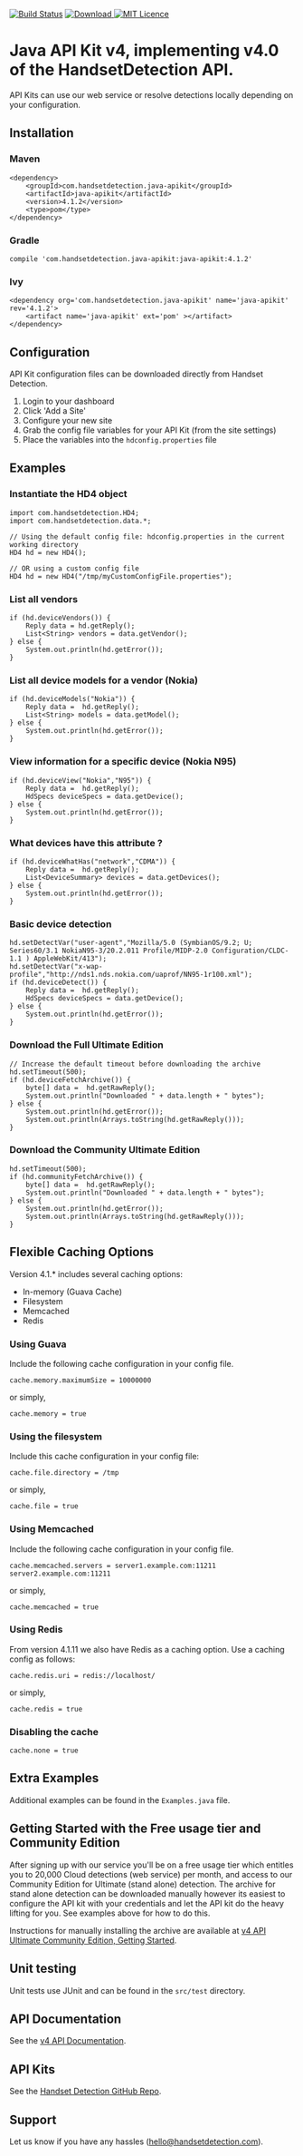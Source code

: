 [![Build Status](https://travis-ci.org/HandsetDetection/java-apikit.svg?branch=master)](https://travis-ci.org/HandsetDetection/java-apikit)
[ ![Download](https://api.bintray.com/packages/bintray/jcenter/com.handsetdetection.java-apikit%3Ajava-apikit/images/download.svg) ](https://bintray.com/bintray/jcenter/com.handsetdetection.java-apikit%3Ajava-apikit/_latestVersion) 
[![MIT Licence](https://badges.frapsoft.com/os/mit/mit.png?v=103)](https://opensource.org/licenses/mit-license.php)

# Java API Kit v4, implementing v4.0 of the HandsetDetection API. #

API Kits can use our web service or resolve detections locally 
depending on your configuration.


## Installation ##

### Maven ###

	<dependency>
 		<groupId>com.handsetdetection.java-apikit</groupId>
 		<artifactId>java-apikit</artifactId>
 		<version>4.1.2</version>
 		<type>pom</type>
	</dependency>

### Gradle ###

	compile 'com.handsetdetection.java-apikit:java-apikit:4.1.2'

### Ivy ###

	<dependency org='com.handsetdetection.java-apikit' name='java-apikit' rev='4.1.2'>
		<artifact name='java-apikit' ext='pom' ></artifact>
	</dependency>

## Configuration ##

API Kit configuration files can be downloaded directly from Handset Detection.

1. Login to your dashboard
2. Click 'Add a Site'
3. Configure your new site
4. Grab the config file variables for your API Kit (from the site settings)
5. Place the variables into the `hdconfig.properties` file


## Examples ##

### Instantiate the HD4 object ###

    import com.handsetdetection.HD4;
    import com.handsetdetection.data.*;

    // Using the default config file: hdconfig.properties in the current working directory
    HD4 hd = new HD4();

    // OR using a custom config file
    HD4 hd = new HD4("/tmp/myCustomConfigFile.properties");

### List all vendors ###

    if (hd.deviceVendors()) {
        Reply data = hd.getReply();
        List<String> vendors = data.getVendor();
    } else {
        System.out.println(hd.getError());
    }

### List all device models for a vendor (Nokia) ###

    if (hd.deviceModels("Nokia")) {
        Reply data =  hd.getReply();
        List<String> models = data.getModel();
    } else {
        System.out.println(hd.getError());
    }

### View information for a specific device (Nokia N95) ###

    if (hd.deviceView("Nokia","N95")) {
        Reply data =  hd.getReply();
        HdSpecs deviceSpecs = data.getDevice();
    } else {
        System.out.println(hd.getError());
    }

### What devices have this attribute ? ###

    if (hd.deviceWhatHas("network","CDMA")) {
        Reply data =  hd.getReply();
        List<DeviceSummary> devices = data.getDevices();
    } else {
        System.out.println(hd.getError());
    }

### Basic device detection ###

    hd.setDetectVar("user-agent","Mozilla/5.0 (SymbianOS/9.2; U; Series60/3.1 NokiaN95-3/20.2.011 Profile/MIDP-2.0 Configuration/CLDC-1.1 ) AppleWebKit/413");
    hd.setDetectVar("x-wap-profile","http://nds1.nds.nokia.com/uaprof/NN95-1r100.xml");
    if (hd.deviceDetect()) {
        Reply data =  hd.getReply();
        HdSpecs deviceSpecs = data.getDevice();
    } else {
        System.out.println(hd.getError());
    }

### Download the Full Ultimate Edition ###

    // Increase the default timeout before downloading the archive
    hd.setTimeout(500);
    if (hd.deviceFetchArchive()) {
        byte[] data =  hd.getRawReply();
        System.out.println("Downloaded " + data.length + " bytes");
    } else {
        System.out.println(hd.getError());
        System.out.println(Arrays.toString(hd.getRawReply()));
    }

### Download the Community Ultimate Edition ###

    hd.setTimeout(500);
    if (hd.communityFetchArchive()) {
        byte[] data =  hd.getRawReply();
        System.out.println("Downloaded " + data.length + " bytes");
    } else {
        System.out.println(hd.getError());
        System.out.println(Arrays.toString(hd.getRawReply()));
    }

## Flexible Caching Options

Version 4.1.* includes several caching options:

* In-memory (Guava Cache)
* Filesystem
* Memcached
* Redis

### Using Guava

Include the following cache configuration in your config file.

    cache.memory.maximumSize = 10000000

or simply, 

    cache.memory = true

### Using the filesystem

Include this cache configuration in your config file:

    cache.file.directory = /tmp

or simply,

    cache.file = true

### Using Memcached

Include the following cache configuration in your config file.

    cache.memcached.servers = server1.example.com:11211 server2.example.com:11211

or simply,

    cache.memcached = true


### Using Redis

From version 4.1.11 we also have Redis as a caching option. Use a caching config as follows:

    cache.redis.uri = redis://localhost/

or simply,

    cache.redis = true

### Disabling the cache

    cache.none = true

## Extra Examples ##

Additional examples can be found in the `Examples.java` file.


## Getting Started with the Free usage tier and Community Edition ##

After signing up with our service you'll be on a free usage tier which entitles you to 20,000 Cloud detections (web service)
per month, and access to our Community Edition for Ultimate (stand alone) detection. The archive for stand alone detection
can be downloaded manually however its easiest to configure the API kit with your credentials and let the API kit do the
heavy lifting for you. See examples above for how to do this.

Instructions for manually installing the archive are available at [v4 API Ultimate Community Edition, Getting Started](https://handsetdetection.readme.io/docs/getting-started-with-ultimate-community-full-editions).


## Unit testing ##

Unit tests use JUnit and can be found in the `src/test` directory.


## API Documentation ##

See the [v4 API Documentation](https://handsetdetection.readme.io).


## API Kits ##

See the [Handset Detection GitHub Repo](https://github.com/HandsetDetection).


## Support ##

Let us know if you have any hassles (hello@handsetdetection.com).
